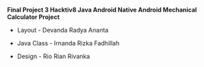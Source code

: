 **Final Project 3 Hacktiv8 Java Android Native Android Mechanical Calculator Project**


- Layout - Devanda Radya Ananta

- Java Class - Irnanda Rizka Fadhillah

- Design - Rio Rian Rivanka